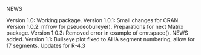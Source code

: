 NEWS

Version 1.0: Working package.
Version 1.0.1: Small changes for CRAN.
Version 1.0.2: mfrow for pseudeobulleye(). Preparations for next Matrix package.
Version 1.0.3: Removed error in example of cmr.space(). NEWS added.
Version 1.1: Bullseye plot fixed to AHA segment numbering, allow for 17 segments. Updates for R-4.3
